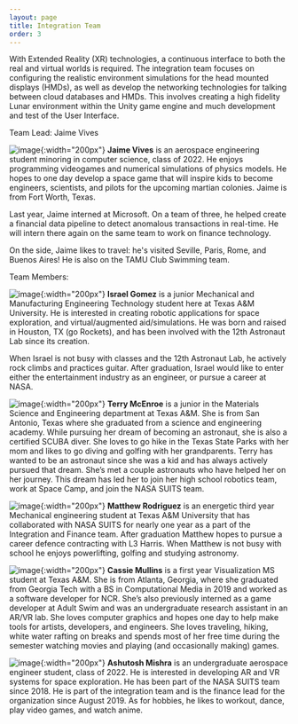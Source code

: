 ```yaml
---
layout: page
title: Integration Team
order: 3
---
```


With Extended Reality (XR) technologies, a continuous interface to both the real and virtual worlds is required. The integration team focuses on configuring the realistic environment simulations for the head mounted displays (HMDs), as well as develop the networking technologies for talking between cloud databases and HMDs. This involves creating a high fidelity Lunar environment within the Unity game engine and much development and test of the User Interface.

Team Lead: Jaime Vives

![image](/assets/images/JaimeVives.jpg){:width="200px"}
**Jaime Vives** is an aerospace engineering student minoring in computer science, class of 2022.  He enjoys programming videogames and numerical simulations of physics models. He hopes to one day develop a space game that will inspire kids to become engineers, scientists, and pilots for the upcoming martian colonies. Jaime is from Fort Worth, Texas.

Last year, Jaime interned at Microsoft. On a team of three, he helped create a financial data pipeline to detect anomalous transactions in real-time. He will intern there again on the same team to work on finance technology.

On the side, Jaime likes to travel: he's visited Seville, Paris, Rome, and Buenos Aires! He is also on the TAMU Club Swimming team.


Team Members:

![image](/assets/images/IsraelGomez.PNG){:width="200px"}
**Israel Gomez** is a junior Mechanical and Manufacturing Engineering Technology student here at Texas A&M University. He is interested in creating robotic applications for space exploration, and virtual/augmented aid/simulations. He was born and raised in Houston, TX (go Rockets), and has been involved with the 12th Astronaut Lab since its creation.

When Israel is not busy with classes and the 12th Astronaut Lab, he actively rock climbs and practices guitar. After graduation, Israel would like to enter either the entertainment industry as an engineer, or pursue a career at NASA.


![image](/assets/images/TerryMcEnroe.JPG){:width="200px"}
**Terry McEnroe** is a junior in the Materials Science and Engineering department at Texas A&M. She is from San Antonio, Texas where she graduated from a science and engineering academy. While pursuing her dream of becoming an astronaut, she is also a certified SCUBA diver. She loves to go hike in the Texas State Parks with her mom and likes to go diving and golfing with her grandparents. 
Terry has wanted to be an astronaut since she was a kid and has always actively pursued that dream. She’s met a couple astronauts who have helped her on her journey. This dream has led her to join her high school robotics team, work at Space Camp, and join the NASA SUITS team.


![image](/assets/images/Rodriguez_Matthew_Pic2.jpg){:width="200px"}
**Matthew Rodriguez** is an energetic third year Mechanical engineering student at Texas A&M University that has collaborated with NASA SUITS for nearly one year as a part of the Integration and Finance team. After graduation Matthew hopes to pursue a career defence contracting with L3 Harris. When Matthew is not busy with school he enjoys  powerlifting, golfing and studying astronomy.

![image](/assets/images/CassieMullins.jpg){:width="200px"}
**Cassie Mullins** is a first year Visualization MS student at Texas A&M. She is from Atlanta, Georgia, where she graduated from Georgia Tech with a BS in Computational Media in 2019 and worked as a software developer for NCR. She’s also previously interned as a game developer at Adult Swim and was an undergraduate research assistant in an AR/VR lab. She loves computer graphics and hopes one day to help make tools for artists, developers, and engineers. She loves traveling, hiking, white water rafting on breaks and spends most of her free time during the semester watching movies and playing (and occasionally making) games.

![image](/assets/images/AshuMishra.png){:width="200px"}
**Ashutosh Mishra** is an undergraduate aerospace engineer student, class of 2022. He is interested in developing AR and VR systems for space exploration. He has been part of the NASA SUITS team since 2018. He is part of the integration team and is the finance lead for the organization since August 2019.
As for hobbies, he likes to workout, dance, play video games, and watch anime.



